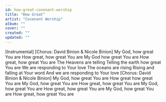 ```yaml
---
id: how-great-covenant-worship
title: "How Great"
artist: "Covenant Worship"
album: ""
cover: ""
created: ""
updated: ""
---
```


[Instrumental]
[Chorus: David Binion & Nicole Binion]
My God, how great You are
How great, how great You are
My God how great You are
How great, how great You are
The Heavens are telling
Telling the earth how great You are
We are responding to Your love
The oceans are rising
Rising and falling at Your word
And we are responding to Your love
[Chorus: David Binion & Nicole Binion]
My God, how great You are
How great how great You are
My God, how great You are
How great, how great You are
My God, how great You are
How great, how great You are
My God, how great You are
How great, how great You are